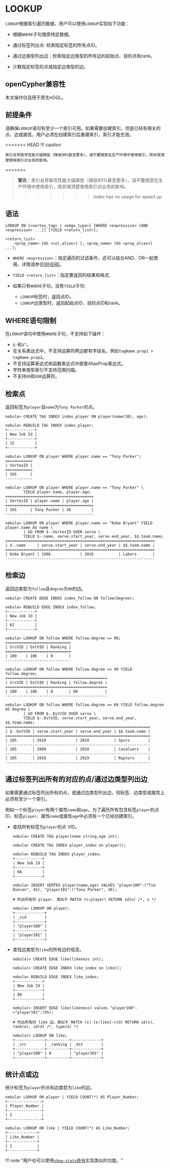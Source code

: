 # LOOKUP

`LOOKUP`根据索引遍历数据。用户可以使用`LOOKUP`实现如下功能：

- 根据`WHERE`子句搜索特定数据。

- 通过标签列出点: 检索指定标签的所有点ID。

- 通过边类型列出边：检索指定边类型的所有边的起始点、目的点和rank。

- 计数指定标签的点或指定边类型的边。

## openCypher兼容性

本文操作仅适用于原生nGQL。

## 前提条件

请确保`LOOKUP`语句有至少一个索引可用。如果需要创建索引，但是已经有相关的点、边或属性，用户必须在创建索引后重建索引，索引才能生效。

<<<<<<< HEAD
!!! caution

    索引会导致写性能大幅降低（降低90%甚至更多）。请不要随意在生产环境中使用索引，除非很清楚使用索引对业务的影响。
=======
>**警告**：索引会导致写性能大幅降低（降低90%甚至更多）。请不要随意在生产环境中使用索引，除非很清楚使用索引对业务的影响。
>>>>>>> index has no usage for speed up

## 语法

```ngql
LOOKUP ON {<vertex_tag> | <edge_type>} [WHERE <expression> [AND <expression> ...]] [YIELD <return_list>];

<return_list>
    <prop_name> [AS <col_alias>] [, <prop_name> [AS <prop_alias>] ...];
```

- `WHERE <expression>`：指定遍历的过滤条件，还可以结合AND、OR一起使用。详情请参见[WHERE](../8.clauses-and-options/where.md)。

- `YIELD <return_list>`：指定要返回的结果和格式.

- 如果只有`WHERE`子句，没有`YIELD`子句:
  - `LOOKUP`标签时，返回点ID。
  - `LOOKUP`边类型时，返回起始点ID、目的点ID和rank。

## WHERE语句限制

在`LOOKUP`语句中使用`WHERE`子句，不支持如下操作：

- `$-`和`$^`。
- 在关系表达式中，不支持运算符两边都有字段名，例如`tagName.prop1 > tagName.prop2`。
- 不支持运算表达式和函数表达式中嵌套AliasProp表达式。
- 字符串类型索引不支持范围扫描。
- 不支持`OR`和`XOR`运算符。

## 检索点

返回标签为`player`且`name`为`Tony Parker`的点。

```ngql
nebula> CREATE TAG INDEX index_player ON player(name(30), age);

nebula> REBUILD TAG INDEX index_player;
+------------+
| New Job Id |
+------------+
| 15         |
+------------+

nebula> LOOKUP ON player WHERE player.name == "Tony Parker";
============
| VertexID |
============
| 101      |
------------

nebula> LOOKUP ON player WHERE player.name == "Tony Parker" \
        YIELD player.name, player.age;
=======================================
| VertexID | player.name | player.age |
=======================================
| 101      | Tony Parker | 36         |
---------------------------------------

nebula> LOOKUP ON player WHERE player.name == "Kobe Bryant" YIELD player.name AS name \
        | GO FROM $-.VertexID OVER serve \
        YIELD $-.name, serve.start_year, serve.end_year, $$.team.name;
==================================================================
| $-.name     | serve.start_year | serve.end_year | $$.team.name |
==================================================================
| Kobe Bryant | 1996             | 2016           | Lakers       |
------------------------------------------------------------------
```

## 检索边

返回边类型为`follow`且`degree`为`90`的边。

```ngql
nebula> CREATE EDGE INDEX index_follow ON follow(degree);

nebula> REBUILD EDGE INDEX index_follow;
+------------+
| New Job Id |
+------------+
| 62         |
+------------+

nebula> LOOKUP ON follow WHERE follow.degree == 90;
=============================
| SrcVID | DstVID | Ranking |
=============================
| 100    | 106    | 0       |
-----------------------------

nebula> LOOKUP ON follow WHERE follow.degree == 90 YIELD follow.degree;
=============================================
| SrcVID | DstVID | Ranking | follow.degree |
=============================================
| 100    | 106    | 0       | 90            |
---------------------------------------------

nebula> LOOKUP ON follow WHERE follow.degree == 60 YIELD follow.degree AS Degree \
        | GO FROM $-.DstVID OVER serve \
        YIELD $-.DstVID, serve.start_year, serve.end_year, $$.team.name;
================================================================
| $-.DstVID | serve.start_year | serve.end_year | $$.team.name |
================================================================
| 105       | 2010             | 2018           | Spurs        |
----------------------------------------------------------------
| 105       | 2009             | 2010           | Cavaliers    |
----------------------------------------------------------------
| 105       | 2018             | 2019           | Raptors      |
----------------------------------------------------------------
```

## 通过标签列出所有的对应的点/通过边类型列出边

如果需要通过标签列出所有的点，或通过边类型列出边，则标签、边类型或属性上必须有至少一个索引。

例如一个标签`player`有两个属性`name`和`age`，为了遍历所有包含标签`player`的点ID，标签`player`、属性`name`或属性`age`中必须有一个已经创建索引。

- 查找所有标签为`player`的点 VID。

    ```ngql
    nebula> CREATE TAG player(name string,age int);

    nebula> CREATE TAG INDEX player_index on player();

    nebula> REBUILD TAG INDEX player_index;
    +------------+
    | New Job Id |
    +------------+
    | 66         |
    +------------+

    nebula> INSERT VERTEX player(name,age) VALUES "player100":("Tim Duncan", 42), "player101":("Tony Parker", 36);
     
    # 列出所有的 player. 类似于 MATCH (n:player) RETURN id(n) /*, n */
    
    nebula> LOOKUP ON player;
    +-------------+
    | _vid        |
    +-------------+
    | "player100" |
    +-------------+
    | "player101" |
    +-------------+
    ```

- 查找边类型为`like`的所有边的信息。

    ```ngql
    nebula)> CREATE EDGE like(likeness int);

    nebula)> CREATE EDGE INDEX like_index on like();

    nebula> REBUILD EDGE INDEX like_index;
    +------------+
    | New Job Id |
    +------------+
    | 88         |
    +------------+

    nebula)> INSERT EDGE like(likeness) values "player100"->"player101":(95);

    # 列出所有的 like 边。类似于 MATCH (s)-[e:like]->(d) RETURN id(s), rank(e), id(d) /*, type(e) */

    nebula)> LOOKUP ON like;
    +-------------+----------+-------------+
    | _src        | _ranking | _dst        |
    +-------------+----------+-------------+
    | "player100" | 0        | "player101" |
    +-------------+----------+-------------+
    ```

## 统计点或边

统计标签为`player`的点和边类型为`like`的边。

```ngql
nebula> LOOKUP ON player | YIELD COUNT(*) AS Player_Number;
+---------------+
| Player_Number |
+---------------+
| 2             |
+---------------+

nebula> LOOKUP ON like | YIELD COUNT(*) AS Like_Number;
+-------------+
| Like_Number |
+-------------+
| 1           |
+-------------+
```

!!! note "用户也可以使用[`show-stats`命令](./6.show/14.show-stats.md)实现类似的功能。"

